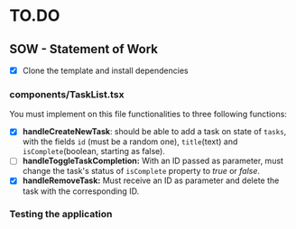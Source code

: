 # TO.DO

## SOW - Statement of Work

-   [x] Clone the template and install dependencies

### components/TaskList.tsx

You must implement on this file functionalities to three following functions:

-   [x] **handleCreateNewTask**: should be able to add a task on state of `tasks`, with the fields `id` (must be a random one), `title`(text) and `isComplete`(boolean, starting as false).
-   [ ] **handleToggleTaskCompletion:** With an ID passed as parameter, must change the task's status of `isComplete` property to _true_ or _false_.
-   [x] **handleRemoveTask:** Must receive an ID as parameter and delete the task with the corresponding ID.

### Testing the application
